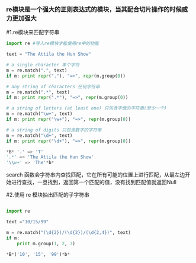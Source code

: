 ### re模块是一个强大的正则表达式的模块，当其配合切片操作的时候威力更加强大
#1.re模块来匹配字符串
``` python
import re #导入re模块才能使用re中的功能

text = "The Attila the Hun Show"

# a single character 单个字符
m = re.match(".", text)
if m: print repr("."), "=>", repr(m.group(0))

# any string of characters 任何字符串
m = re.match(".*", text)
if m: print repr(".*"), "=>", repr(m.group(0))

# a string of letters (at least one) 只包含字母的字符串(至少一个)
m = re.match("\w+", text)
if m: print repr("\w+"), "=>", repr(m.group(0))

# a string of digits 只包含数字的字符串
m = re.match("\d+", text)
if m: print repr("\d+"), "=>", repr(m.group(0))

*B* '.' => 'T'
'.*' => 'The Attila the Hun Show'
'\\w+' => 'The'*b*
```
  search 函数会字符串内查找匹配，它在所有可能的位置上进行匹配，从最左边开始进行查找，一旦找到，返回第一个匹配的值，没有找到匹配值就返回Null

#2.使用 re 模块抽出匹配的子字符串
```python

import re

text ="10/15/99"

m = re.match("(\d{2})/(\d{2})/(\d{2,4})", text)
if m:
    print m.group(1, 2, 3)

*B*('10', '15', '99')*b*
```
